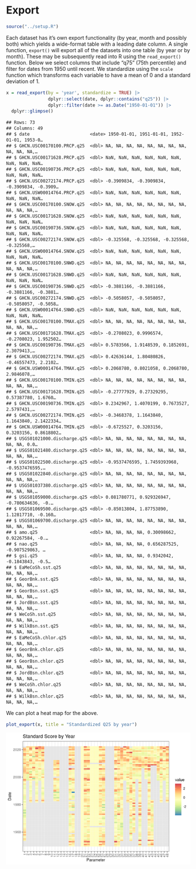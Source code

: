 Export
================

``` r
source("../setup.R")
```

Each dataset has it’s own export functionality (by year, month and
possibly both) which yields a wide-format table with a leading date
column. A single function, `export()` will export all of the datasets
into one table (by year or by month). These may be subsequently read
into R using the `read_export()` function. Below we select columns that
include “q75” (75th percentile) and filter for dates from 1950 until
recent. We standardize using the `scale` function which transforms each
variable to have a mean of 0 and a standard deviation of 1.

``` r
x = read_export(by = 'year', standardize = TRUE) |>
                dplyr::select(date, dplyr::contains("q25")) |>
                dplyr::filter(date >= as.Date("1950-01-01")) |>
  dplyr::glimpse()
```

    ## Rows: 73
    ## Columns: 49
    ## $ date                       <date> 1950-01-01, 1951-01-01, 1952-01-01, 1953-0…
    ## $ GHCN.USC00170100.PRCP.q25  <dbl> NA, NA, NA, NA, NA, NA, NA, NA, NA, NA, NA,…
    ## $ GHCN.USC00171628.PRCP.q25  <dbl> NaN, NaN, NaN, NaN, NaN, NaN, NaN, NaN, NaN…
    ## $ GHCN.USC00190736.PRCP.q25  <dbl> NaN, NaN, NaN, NaN, NaN, NaN, NaN, NaN, NaN…
    ## $ GHCN.USC00272174.PRCP.q25  <dbl> -0.3909834, -0.3909834, -0.3909834, -0.3909…
    ## $ GHCN.USW00014764.PRCP.q25  <dbl> NaN, NaN, NaN, NaN, NaN, NaN, NaN, NaN, NaN…
    ## $ GHCN.USC00170100.SNOW.q25  <dbl> NA, NA, NA, NA, NA, NA, NA, NA, NA, NA, NA,…
    ## $ GHCN.USC00171628.SNOW.q25  <dbl> NaN, NaN, NaN, NaN, NaN, NaN, NaN, NaN, NaN…
    ## $ GHCN.USC00190736.SNOW.q25  <dbl> NaN, NaN, NaN, NaN, NaN, NaN, NaN, NaN, NaN…
    ## $ GHCN.USC00272174.SNOW.q25  <dbl> -0.325568, -0.325568, -0.325568, -0.325568,…
    ## $ GHCN.USW00014764.SNOW.q25  <dbl> NaN, NaN, NaN, NaN, NaN, NaN, NaN, NaN, NaN…
    ## $ GHCN.USC00170100.SNWD.q25  <dbl> NA, NA, NA, NA, NA, NA, NA, NA, NA, NA, NA,…
    ## $ GHCN.USC00171628.SNWD.q25  <dbl> NaN, NaN, NaN, NaN, NaN, NaN, NaN, NaN, NaN…
    ## $ GHCN.USC00190736.SNWD.q25  <dbl> -0.3881166, -0.3881166, -0.3881166, -0.3881…
    ## $ GHCN.USC00272174.SNWD.q25  <dbl> -0.5058057, -0.5058057, -0.5058057, -0.5058…
    ## $ GHCN.USW00014764.SNWD.q25  <dbl> NaN, NaN, NaN, NaN, NaN, NaN, NaN, NaN, NaN…
    ## $ GHCN.USC00170100.TMAX.q25  <dbl> NA, NA, NA, NA, NA, NA, NA, NA, NA, NA, NA,…
    ## $ GHCN.USC00171628.TMAX.q25  <dbl> -0.2708023, 0.9996574, -0.2708023, 1.952502…
    ## $ GHCN.USC00190736.TMAX.q25  <dbl> 0.5783566, 1.9148539, 0.1852691, 2.3079413,…
    ## $ GHCN.USC00272174.TMAX.q25  <dbl> 0.42636144, 1.80480826, -0.46557473, 2.2102…
    ## $ GHCN.USW00014764.TMAX.q25  <dbl> 0.2068780, 0.8021058, 0.2068780, 2.9846078,…
    ## $ GHCN.USC00170100.TMIN.q25  <dbl> NA, NA, NA, NA, NA, NA, NA, NA, NA, NA, NA,…
    ## $ GHCN.USC00171628.TMIN.q25  <dbl> -0.27777929, 0.27329295, 0.57387780, 1.6760…
    ## $ GHCN.USC00190736.TMIN.q25  <dbl> 0.2342967, 1.4070199, 0.7673527, 2.5797431,…
    ## $ GHCN.USC00272174.TMIN.q25  <dbl> -0.3468378, 1.1643840, 1.1643840, 2.1422334…
    ## $ GHCN.USW00014764.TMIN.q25  <dbl> -0.6725527, 0.3203156, 0.3203156, 0.8618802…
    ## $ USGS01021000.discharge.q25 <dbl> NA, NA, NA, NA, NA, NA, NA, NA, NA, NA, 0.0…
    ## $ USGS01021480.discharge.q25 <dbl> NA, NA, NA, NA, NA, NA, NA, NA, NA, NA, NA,…
    ## $ USGS01022500.discharge.q25 <dbl> -0.9537476595, 1.7459393968, -0.9537476595,…
    ## $ USGS01022840.discharge.q25 <dbl> NA, NA, NA, NA, NA, NA, NA, NA, NA, NA, NA,…
    ## $ USGS01037380.discharge.q25 <dbl> NA, NA, NA, NA, NA, NA, NA, NA, NA, NA, NA,…
    ## $ USGS01059000.discharge.q25 <dbl> 0.081780771, 0.929326947, -0.780634636, -0.…
    ## $ USGS01069500.discharge.q25 <dbl> -0.85013804, 1.87753890, 1.12817710, -0.160…
    ## $ USGS01069700.discharge.q25 <dbl> NA, NA, NA, NA, NA, NA, NA, NA, NA, NA, NA,…
    ## $ amo.q25                    <dbl> NA, NA, NA, NA, 0.30098662, 0.92267584, -0.…
    ## $ nao.q25                    <dbl> NA, NA, NA, NA, 0.656287525, -0.907529863, …
    ## $ gsi.q25                    <dbl> NA, NA, NA, NA, 0.9342042, -0.1843843, -0.5…
    ## $ EaMeCoSh.sst.q25           <dbl> NA, NA, NA, NA, NA, NA, NA, NA, NA, NA, NA,…
    ## $ GeorBnk.sst.q25            <dbl> NA, NA, NA, NA, NA, NA, NA, NA, NA, NA, NA,…
    ## $ GeorBsn.sst.q25            <dbl> NA, NA, NA, NA, NA, NA, NA, NA, NA, NA, NA,…
    ## $ JordBsn.sst.q25            <dbl> NA, NA, NA, NA, NA, NA, NA, NA, NA, NA, NA,…
    ## $ WeCoSh.sst.q25             <dbl> NA, NA, NA, NA, NA, NA, NA, NA, NA, NA, NA,…
    ## $ WilkBsn.sst.q25            <dbl> NA, NA, NA, NA, NA, NA, NA, NA, NA, NA, NA,…
    ## $ EaMeCoSh.chlor.q25         <dbl> NA, NA, NA, NA, NA, NA, NA, NA, NA, NA, NA,…
    ## $ GeorBnk.chlor.q25          <dbl> NA, NA, NA, NA, NA, NA, NA, NA, NA, NA, NA,…
    ## $ GeorBsn.chlor.q25          <dbl> NA, NA, NA, NA, NA, NA, NA, NA, NA, NA, NA,…
    ## $ JordBsn.chlor.q25          <dbl> NA, NA, NA, NA, NA, NA, NA, NA, NA, NA, NA,…
    ## $ WeCoSh.chlor.q25           <dbl> NA, NA, NA, NA, NA, NA, NA, NA, NA, NA, NA,…
    ## $ WilkBsn.chlor.q25          <dbl> NA, NA, NA, NA, NA, NA, NA, NA, NA, NA, NA,…

We can plot a heat map for the above.

``` r
plot_export(x, title = "Standardized Q25 by year")
```

![](README-export_files/figure-gfm/unnamed-chunk-3-1.png)<!-- -->
